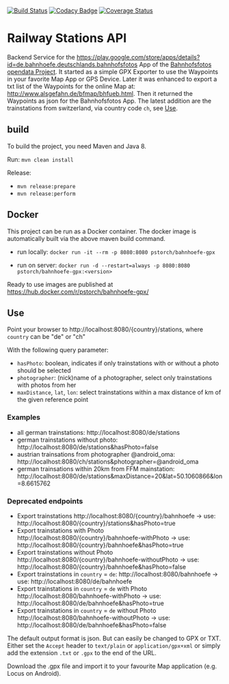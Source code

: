 [![Build Status](https://travis-ci.org/pstorch/bahnhoefe.gpx.svg?branch=master)](https://travis-ci.org/pstorch/bahnhoefe.gpx) [![Codacy Badge](https://api.codacy.com/project/badge/Grade/e9be06b4e9944de1a24a37e3b26d3051)](https://www.codacy.com/app/peter-storch/bahnhoefe-gpx?utm_source=github.com&amp;utm_medium=referral&amp;utm_content=pstorch/bahnhoefe.gpx&amp;utm_campaign=Badge_Grade) [![Coverage Status](https://coveralls.io/repos/github/pstorch/bahnhoefe.gpx/badge.svg?branch=master)](https://coveralls.io/github/pstorch/bahnhoefe.gpx?branch=master)

# Railway Stations API
Backend Service for the https://play.google.com/store/apps/details?id=de.bahnhoefe.deutschlands.bahnhofsfotos App of the [Bahnhofsfotos opendata Project](http://www.deutschlands-bahnhoefe.de/).
It started as a simple GPX Exporter to use the Waypoints in your favorite Map App or GPS Device.
Later it was enhanced to export a txt list of the Waypoints for the online Map at: http://www.alsgefahn.de/bfmap/bhfueb.html.
Then it returned the Waypoints as json for the Bahnhofsfotos App.
The latest addition are the trainstations from switzerland, via country code `ch`, see [Use](#use).

## build
To build the project, you need Maven and Java 8.

Run:
```mvn clean install```

Release:
- `mvn release:prepare`
- `mvn release:perform`

## Docker
This project can be run as a Docker container. The docker image is automatically built via the above maven build command.

- run locally: 
  ```docker run -it --rm -p 8080:8080 pstorch/bahnhoefe-gpx```
  
- run on server: 
  ```docker run -d --restart=always -p 8080:8080 pstorch/bahnhoefe-gpx:<version>```

Ready to use images are published at https://hub.docker.com/r/pstorch/bahnhoefe-gpx/

## Use
Point your browser to http://localhost:8080/{country}/stations, where `country` can be "de" or "ch"

With the following query parameter:
- `hasPhoto`: boolean, indicates if only trainstations with or without a photo should be selected
- `photographer`: (nick)name of a photographer, select only trainstations with photos from her
- `maxDistance`, `lat`, `lon`: select trainstations within a max distance of km of the given reference point

### Examples
- all german trainstations: http://localhost:8080/de/stations
- german trainstations without photo: http://localhost:8080/de/stations&hasPhoto=false
- austrian trainsations from photographer @android_oma: http://localhost:8080/ch/stations&photographer=@android_oma
- german trainsations within 20km from FFM mainstation: http://localhost:8080/de/stations&maxDistance=20&lat=50.1060866&lon=8.6615762

### Deprecated endpoints
- Export trainstations
  http://localhost:8080/{country}/bahnhoefe -> use: http://localhost:8080/{country}/stations&hasPhoto=true
- Export trainstations with Photo
  http://localhost:8080/{country}/bahnhoefe-withPhoto -> use: http://localhost:8080/{country}/bahnhoefe&hasPhoto=true
- Export trainstations without Photo
  http://localhost:8080/{country}/bahnhoefe-withoutPhoto -> use: http://localhost:8080/{country}/bahnhoefe&hasPhoto=false
- Export trainstations in `country` = `de`:
  http://localhost:8080/bahnhoefe -> use: http://localhost:8080/de/bahnhoefe
- Export trainstations in `country` = `de` with Photo
  http://localhost:8080/bahnhoefe-withPhoto -> use: http://localhost:8080/de/bahnhoefe&hasPhoto=true
- Export trainstations in `country` = `de` without Photo
  http://localhost:8080/bahnhoefe-withoutPhoto -> use: http://localhost:8080/de/bahnhoefe&hasPhoto=false

The default output format is json. But can easily be changed to GPX or TXT. Either set the `Accept` header to `text/plain` or `application/gpx+xml` or simply add the extension `.txt` or `.gpx` to the end of the URL.

Download the .gpx file and import it to your favourite Map application (e.g. Locus on Android).

